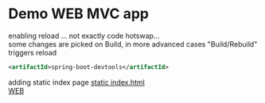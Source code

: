 Demo WEB MVC app
=
enabling reload ... not exactly code hotswap...  
some changes are picked on Build,
in more advanced cases "Build/Rebuild" triggers reload
```xml
<artifactId>spring-boot-devtools</artifactId>
```

adding static index page
[static index.html](src/main/resources/static/index.html)  
[WEB](http://localhost:8080/)